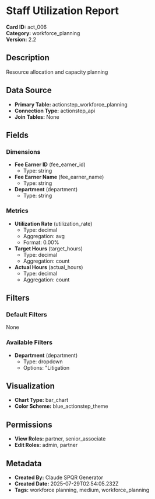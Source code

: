 # Staff Utilization Report

**Card ID:** act_006  
**Category:** workforce_planning  
**Version:** 2.2  

## Description
Resource allocation and capacity planning

## Data Source
- **Primary Table:** actionstep_workforce_planning
- **Connection Type:** actionstep_api
- **Join Tables:** None

## Fields

### Dimensions
- **Fee Earner ID** (fee_earner_id)
  - Type: string
- **Fee Earner Name** (fee_earner_name)
  - Type: string
- **Department** (department)
  - Type: string

### Metrics
- **Utilization Rate** (utilization_rate)
  - Type: decimal
  - Aggregation: avg
  - Format: 0.00%
- **Target Hours** (target_hours)
  - Type: decimal
  - Aggregation: count
- **Actual Hours** (actual_hours)
  - Type: decimal
  - Aggregation: count

## Filters

### Default Filters
None

### Available Filters
- **Department** (department)
  - Type: dropdown
  - Options: "Litigation

## Visualization
- **Chart Type:** bar_chart
- **Color Scheme:** blue_actionstep_theme

## Permissions
- **View Roles:** partner, senior_associate
- **Edit Roles:** admin, partner

## Metadata
- **Created By:** Claude SPQR Generator
- **Created Date:** 2025-07-29T02:54:05.232Z
- **Tags:** workforce planning, medium, workforce_planning
